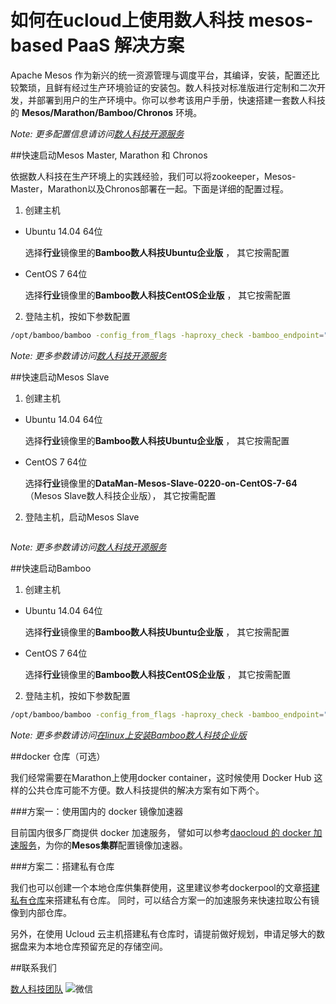 如何在ucloud上使用数人科技 mesos-based PaaS 解决方案
======================================================

Apache Mesos 作为新兴的统一资源管理与调度平台，其编译，安装，配置还比较繁琐，且鲜有经过生产环境验证的安装包。数人科技对标准版进行定制和二次开发，并部署到用户的生产环境中。你可以参考该用户手册，快速搭建一套数人科技的 **Mesos/Marathon/Bamboo/Chronos** 环境。

*Note: 更多配置信息请访问[数人科技开源服务](http://get.dataman.io)*


##快速启动Mesos Master, Marathon 和 Chronos

依据数人科技在生产环境上的实践经验，我们可以将zookeeper，Mesos-Master，Marathon以及Chronos部署在一起。下面是详细的配置过程。

1. 创建主机
  * Ubuntu 14.04 64位

    选择**行业**镜像里的**Bamboo数人科技Ubuntu企业版** ， 其它按需配置

  * CentOS 7 64位
  
     选择**行业**镜像里的**Bamboo数人科技CentOS企业版** ， 其它按需配置

2. 登陆主机，按如下参数配置

  ```bash
  /opt/bamboo/bamboo -config_from_flags -haproxy_check -bamboo_endpoint="http://<本机IP>:8000" -bamboo_zk_host="<IP1>:2181,<IP2>:2181" -marathon_endpoint="http://<Marathon IP>:8080"
  ```
  *Note: 更多参数请访问[数人科技开源服务](http://get.dataman.io)*


##快速启动Mesos Slave


1. 创建主机
  * Ubuntu 14.04 64位

    选择**行业**镜像里的**Bamboo数人科技Ubuntu企业版** ， 其它按需配置

  * CentOS 7 64位
  
     选择**行业**镜像里的**DataMan-Mesos-Slave-0220-on-CentOS-7-64**（Mesos Slave数人科技企业版）， 其它按需配置

2. 登陆主机，启动Mesos Slave

  ```bash
  ```
  *Note: 更多参数请访问[数人科技开源服务](http://get.dataman.io)*


##快速启动Bamboo

1. 创建主机
  * Ubuntu 14.04 64位

    选择**行业**镜像里的**Bamboo数人科技Ubuntu企业版** ， 其它按需配置

  * CentOS 7 64位
  
     选择**行业**镜像里的**Bamboo数人科技CentOS企业版** ， 其它按需配置

2. 登陆主机，按如下参数配置

  ```bash
  /opt/bamboo/bamboo -config_from_flags -haproxy_check -bamboo_endpoint="http://<本机IP>:8000" -bamboo_zk_host="<IP1>:2181,<IP2>:2181" -marathon_endpoint="http://<Marathon IP>:8080"
  ```
  *Note: 更多参数请访问[在linux上安装Bamboo数人科技企业版](http://get.dataman.io/#bamboo)*


##docker 仓库（可选）

  我们经常需要在Marathon上使用docker container，这时候使用 Docker Hub 这样的公共仓库可能不方便。数人科技提供的解决方案有如下两个。

###方案一：使用国内的 docker 镜像加速器

  目前国内很多厂商提供 docker 加速服务， 譬如可以参考[daocloud 的 docker 加速服务](http://get.daocloud.io/)，为你的**Mesos集群**配置镜像加速器。

###方案二：搭建私有仓库

  我们也可以创建一个本地仓库供集群使用，这里建议参考dockerpool的文章[搭建私有仓库](http://dockerpool.com/static/books/docker_practice/repository/local_repo.html)来搭建私有仓库。 同时，可以结合方案一的加速服务来快速拉取公有镜像到内部仓库。
  
  另外，在使用 Ucloud 云主机搭建私有仓库时，请提前做好规划，申请足够大的数据盘来为本地仓库预留充足的存储空间。

##联系我们

  [数人科技团队](http://www.dataman-inc.com/contact.html)
  ![微信](http://www.dataman-inc.com/images/code-weixin.jpg)
